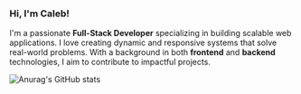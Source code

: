 ### Hi, I'm Caleb!

I'm a passionate **Full-Stack Developer** specializing in building scalable web applications. I love creating dynamic and responsive systems that solve real-world problems. With a background in both **frontend** and **backend** technologies, I aim to contribute to impactful projects.

![Anurag's GitHub stats](https://github-readme-stats.vercel.app/api?username=Caleb-ne1&show_icons=true&theme=radical)
